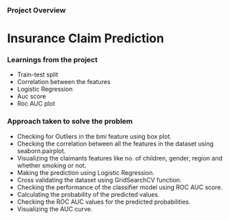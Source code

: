 ### Project Overview

 # Insurance Claim Prediction


### Learnings from the project

 - Train-test split
- Correlation between the features
- Logistic Regression
- Auc score
- Roc AUC plot


### Approach taken to solve the problem

 - Checking for Outliers in the bmi feature using box plot.
- Checking the correlation between all the features in the dataset using seaborn.pairplot.
- Visualizing the claimants features like no. of children, gender, region and whether smoking or not.
- Making the prediction using Logistic Regression.
- Cross validating the dataset using GridSearchCV function.
- Checking the performance of the classifier model using ROC AUC score.
- Calculating the probability of the predicted values.
- Checking the ROC AUC values for the predicted probabilities.
- Visualizing the AUC curve.


